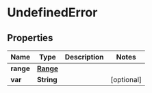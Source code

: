 

# UndefinedError

## Properties

Name | Type | Description | Notes
------------ | ------------- | ------------- | -------------
**range** | [**Range**](Range.md) |  | 
**var** | **String** |  |  [optional]



